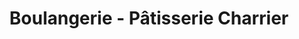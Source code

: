 ---
title: "Boulangerie - Pâtisserie Charrier"
url: /beaulieu-sous-la-roche/boulangerie-patisserie-charrier/
shop: boulangerie
---